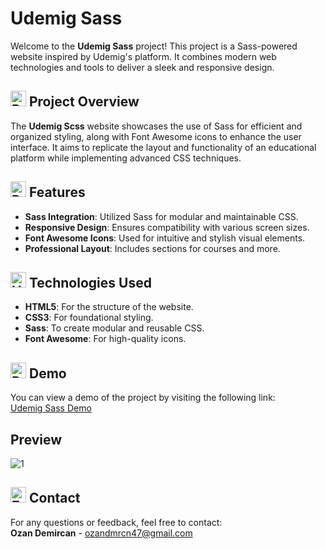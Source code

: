# Udemig Sass
Welcome to the **Udemig Sass** project! This project is a Sass-powered website inspired by Udemig's platform. It combines modern web technologies and tools to deliver a sleek and responsive design.

## <img src="https://raw.githubusercontent.com/Tarikul-Islam-Anik/Animated-Fluent-Emojis/master/Emojis/Activities/Bullseye.png" alt="Bullseye" width="25" height="25" /> Project Overview
The **Udemig Scss** website showcases the use of Sass for efficient and organized styling, along with Font Awesome icons to enhance the user interface. It aims to replicate the layout and functionality of an educational platform while implementing advanced CSS techniques.

## <img src="https://raw.githubusercontent.com/Tarikul-Islam-Anik/Animated-Fluent-Emojis/master/Emojis/Travel%20and%20places/Rocket.png" alt="Rocket" width="25" height="25" /> Features
- **Sass Integration**: Utilized Sass for modular and maintainable CSS.
- **Responsive Design**: Ensures compatibility with various screen sizes.
- **Font Awesome Icons**: Used for intuitive and stylish visual elements.
- **Professional Layout**: Includes sections for courses and more.

## <img src="https://raw.githubusercontent.com/Tarikul-Islam-Anik/Animated-Fluent-Emojis/master/Emojis/Objects/Hammer%20and%20Wrench.png" alt="Hammer and Wrench" width="25" height="25" /> Technologies Used
- **HTML5**: For the structure of the website.
- **CSS3**: For foundational styling.
- **Sass**: To create modular and reusable CSS.
- **Font Awesome**: For high-quality icons.

## <img src="https://raw.githubusercontent.com/Tarikul-Islam-Anik/Animated-Fluent-Emojis/master/Emojis/Objects/Desktop%20Computer.png" alt="Desktop Computer" width="25" height="25" /> Demo
You can view a demo of the project by visiting the following link:  
[Udemig Sass Demo](https://ozanudemigsass.netlify.app/)

## Preview

![1](https://github.com/user-attachments/assets/5877b40e-52a6-4546-9403-88efd2c1f5bf)

## <img src="https://raw.githubusercontent.com/Tarikul-Islam-Anik/Animated-Fluent-Emojis/master/Emojis/Objects/E-Mail.png" alt="E-Mail" width="25" height="25" /> Contact
For any questions or feedback, feel free to contact:  
**Ozan Demircan** - ozandmrcn47@gmail.com

